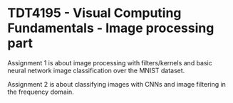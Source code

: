 # TDT4195 - Visual Computing Fundamentals - Image processing part

Assignment 1 is about image processing with filters/kernels and basic neural network image classification over the MNIST dataset.

Assignment 2 is about classifying images with CNNs and image filtering in the frequency domain.
